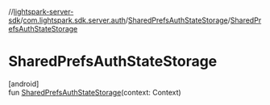 //[lightspark-server-sdk](../../../index.md)/[com.lightspark.sdk.server.auth](../index.md)/[SharedPrefsAuthStateStorage](index.md)/[SharedPrefsAuthStateStorage](-shared-prefs-auth-state-storage.md)

# SharedPrefsAuthStateStorage

[android]\
fun [SharedPrefsAuthStateStorage](-shared-prefs-auth-state-storage.md)(context: Context)
